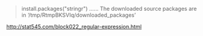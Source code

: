 > install.packages("stringr")
......
The downloaded source packages are in
        ‘/tmp/RtmpBKSVIq/downloaded_packages’

http://stat545.com/block022_regular-expression.html